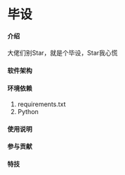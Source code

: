 # 毕设

#### 介绍
大佬们别Star，就是个毕设，Star我心慌

#### 软件架构



#### 环境依赖
1. requirements.txt
2. Python



#### 使用说明


#### 参与贡献




#### 特技


